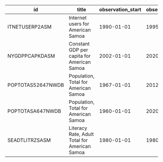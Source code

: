 | id                | title                                         | observation_start   | observation_end   |
|-------------------|-----------------------------------------------|---------------------|-------------------|
| ITNETUSERP2ASM    | Internet users for American Samoa             | 1990-01-01          | 1995-01-01        |
| NYGDPPCAPKDASM    | Constant GDP per capita for American Samoa    | 2002-01-01          | 2020-01-01        |
| POPTOTAS52647NWDB | Population, Total for American Samoa          | 1967-01-01          | 2012-01-01        |
| POPTOTASA647NWDB  | Population, Total for American Samoa          | 1960-01-01          | 2020-01-01        |
| SEADTLITRZSASM    | Literacy Rate, Adult Total for American Samoa | 1980-01-01          | 1980-01-01        |